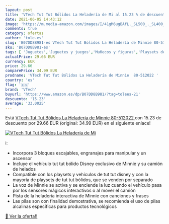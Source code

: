 ```yaml
---
layout: post
title: 'VTech Tut Tut Bólidos La Heladería de Mi al 15.23 % de descuento'
date: 2021-06-05 14:43:12
image: 'https://m.media-amazon.com/images/I/41gM6ugBAfL._SL500_._SL400_.jpg'
comments: true
category: ofertas
author: 'tole.es'
slug: 'B07DD8B981-es VTech Tut Tut Bólidos La Heladería de Minnie 80-512022'
sku: 'B07DD8B981-es'
tags: [ 'Juguetes','Juguetes y juegos','Muñecos y figuras','Playsets de figuras de juguete para niños','vtech', ]
actualPrice: 29.66 EUR
currency: EUR
price: 29.66
comparePrice: 34.99 EUR
prodname: 'VTech Tut Tut Bólidos La Heladería de Minnie  80-512022 '
country: 'es'
flag: '🇪🇸'
brand: 'VTech'
buyurl: 'https://www.amazon.es/dp/B07DD8B981/?tag=tolees-21'
descuento: '15.23'
average: '33.0025'
---
```


Está [VTech Tut Tut Bólidos La Heladería de Minnie  80-512022 ](https://www.amazon.es/dp/B07DD8B981/?tag=tolees-21) con 15.23 de descuento por 29.66 EUR (original: 34.99 EUR) en el siguiente enlace!

[![VTech Tut Tut Bólidos La Heladería de Mi](https://m.media-amazon.com/images/I/41gM6ugBAfL._SL500_._SL400_.jpg)](https://www.amazon.es/dp/B07DD8B981/?tag=tolees-21)

ℹ️:

- Incorpora 3 bloques escajables, engranajes para manipular y un ascensor
- Incluye el vehículo tut tut bólido Disney exclusivo de Minnie y su camión de helados
- Compatible con los playsets y vehículos de tut tut disney y con la mayoría de playsets de tut tut bólidos, que se venden por separado
- La voz de Minnie se activa y se enciende la luz cuando el vehículo pasa por los sensores mágicos interactivos o al mover el camión
- Pista de la heladería interactiva de Minnie con canciones y frases
- Las pilas son con finalidad demostrativa, se recomienda el uso de pilas alcalinas específicas para productos tecnológicos

[🛒 Ver la oferta!!](https://www.amazon.es/dp/B07DD8B981/?tag=tolees-21)
